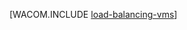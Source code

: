 <properties linkid="manage-linux-common-tasks-load-balance-a-vm" urlDisplayName="Load Balance a Linux VM" pageTitle="Load Balance a Virtual Machine (Linux) - Azure" metaKeywords="load balance vm, Linux vm Azure " description="Describes how to load balance a virtual machine in the cloud and that is running Linux in Azure Virtual Machines." metaCanonical="http://www.windowsazure.com/fr-fr/manage/windows/common-tasks/how-to-load-balance-virtual-machines/" services="virtual-machines" documentationCenter="" title="" authors="" solutions="" manager="" editor="" />

[WACOM.INCLUDE [load-balancing-vms](../includes/load-balancing-vms.md)]

